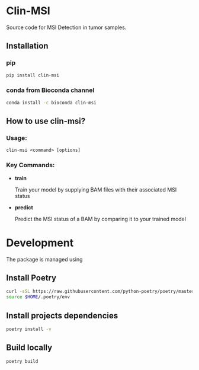 # Clin-MSI

Source code for MSI Detection in tumor samples.

## Installation

### pip

```bash
pip install clin-msi
```

### conda from Bioconda channel

```bash
conda install -c bioconda clin-msi
```

## How to use clin-msi?
### Usage:
    clin-msi <command> [options]

### Key Commands:
* **train**


    Train your model by supplying BAM files with their associated MSI status
    
* **predict**


    Predict the MSI status of a BAM by comparing it to your trained model


# Development

The package is managed using 

## Install Poetry

```bash
curl -sSL https://raw.githubusercontent.com/python-poetry/poetry/master/get-poetry.py | python -
source $HOME/.poetry/env
```

## Install projects dependencies

```bash
poetry install -v
```

## Build locally

```bash
poetry build
```